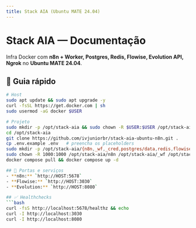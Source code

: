 ```yaml
---
title: Stack AIA (Ubuntu MATE 24.04)
---
```


# Stack AIA — Documentação

Infra Docker com **n8n + Worker, Postgres, Redis, Flowise, Evolution API, Ngrok** no **Ubuntu MATE 24.04**.

## 🚀 Guia rápido
```bash
# Host
sudo apt update && sudo apt upgrade -y
curl -fsSL https://get.docker.com | sh
sudo usermod -aG docker $USER

# Projeto
sudo mkdir -p /opt/stack-aia && sudo chown -R $USER:$USER /opt/stack-aia
cd /opt/stack-aia
git clone https://github.com/ivjuniorbr/stack-aia-ubuntu-n8n.git .
cp .env.example .env   # preencha os placeholders
sudo mkdir -p /opt/stack-aia/{n8n,_wf,_cred,postgres/data,redis,flowise,evolution}
sudo chown -R 1000:1000 /opt/stack-aia/n8n /opt/stack-aia/_wf /opt/stack-aia/_cred
docker compose pull && docker compose up -d

## 🔌 Portas e serviços
- **n8n:** `http://HOST:5678`
- **Flowise:** `http://HOST:3030`
- **Evolution:** `http://HOST:8080`

## ✅ Healthchecks
```bash
curl -fsS http://localhost:5678/healthz && echo
curl -I http://localhost:3030
curl -I http://localhost:8080
